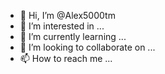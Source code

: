 - 👋 Hi, I’m @Alex5000tm
- 👀 I’m interested in ...
- 🌱 I’m currently learning ...
- 💞️ I’m looking to collaborate on ...
- 📫 How to reach me ...

<!---
Alex5000tm/Alex5000tm is a ✨ special ✨ repository because its `README.md` (this file) appears on your GitHub profile.
You can click the Preview link to take a look at your changes.
--->
